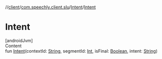 //[client](../../index.md)/[com.speechly.client.slu](../index.md)/[Intent](index.md)/[Intent](-intent.md)



# Intent  
[androidJvm]  
Content  
fun [Intent](-intent.md)(contextId: [String](https://kotlinlang.org/api/latest/jvm/stdlib/kotlin/-string/index.html), segmentId: [Int](https://kotlinlang.org/api/latest/jvm/stdlib/kotlin/-int/index.html), isFinal: [Boolean](https://kotlinlang.org/api/latest/jvm/stdlib/kotlin/-boolean/index.html), intent: [String](https://kotlinlang.org/api/latest/jvm/stdlib/kotlin/-string/index.html))  



